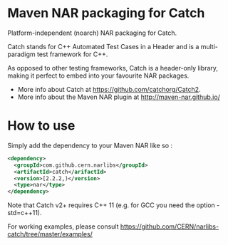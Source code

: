 # Maven NAR packaging for Catch
Platform-independent (noarch) NAR packaging for Catch.

Catch stands for C++ Automated Test Cases in a Header and is a multi-paradigm test framework for C++.

As opposed to other testing frameworks, Catch is a header-only library, making it perfect to embed into your favourite NAR packages.

* More info about Catch at https://github.com/catchorg/Catch2.
* More info about the Maven NAR plugin at http://maven-nar.github.io/


# How to use


Simply add the dependency to your Maven NAR like so :

```xml
<dependency>
  <groupId>com.github.cern.narlibs</groupId>
  <artifactId>catch</arifactId>
  <version>[2.2.2,)</version>
  <type>nar</type>
</dependency>
```

Note that Catch v2+ requires C++ 11  (e.g. for GCC you need the option -std=c++11).

For working examples, please consult https://github.com/CERN/narlibs-catch/tree/master/examples/


